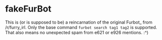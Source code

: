 # fakeFurBot

This is (or is supposed to be) a reincarnation of the original Furbot_ from /r/furry_irl. Only the base command `furbot search tag1 tag2` is supported. That also means no unexpected spam from e621 or e926 mentions. :^)

